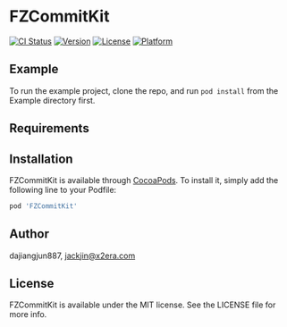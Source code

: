 # FZCommitKit

[![CI Status](https://img.shields.io/travis/dajiangjun887/FZCommitKit.svg?style=flat)](https://travis-ci.org/dajiangjun887/FZCommitKit)
[![Version](https://img.shields.io/cocoapods/v/FZCommitKit.svg?style=flat)](https://cocoapods.org/pods/FZCommitKit)
[![License](https://img.shields.io/cocoapods/l/FZCommitKit.svg?style=flat)](https://cocoapods.org/pods/FZCommitKit)
[![Platform](https://img.shields.io/cocoapods/p/FZCommitKit.svg?style=flat)](https://cocoapods.org/pods/FZCommitKit)

## Example

To run the example project, clone the repo, and run `pod install` from the Example directory first.

## Requirements

## Installation

FZCommitKit is available through [CocoaPods](https://cocoapods.org). To install
it, simply add the following line to your Podfile:

```ruby
pod 'FZCommitKit'
```

## Author

dajiangjun887, jackjin@x2era.com

## License

FZCommitKit is available under the MIT license. See the LICENSE file for more info.
